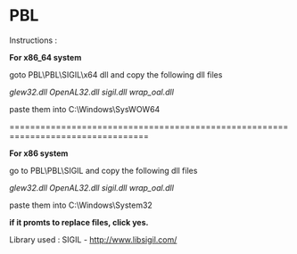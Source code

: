# PBL

Instructions : 

**For x86_64 system**

goto  PBL\PBL\SIGIL\x64 dll and copy the following dll files


*glew32.dll*
*OpenAL32.dll*
*sigil.dll*
*wrap_oal.dll*

paste them into C:\Windows\SysWOW64

=================================================================================

**For x86 system**


go to PBL\PBL\SIGIL and copy the following dll files 

*glew32.dll* 
*OpenAL32.dll*
*sigil.dll*
*wrap_oal.dll*

paste them into C:\Windows\System32

**if it promts to replace files, click yes.**


Library used : SIGIL - http://www.libsigil.com/

 